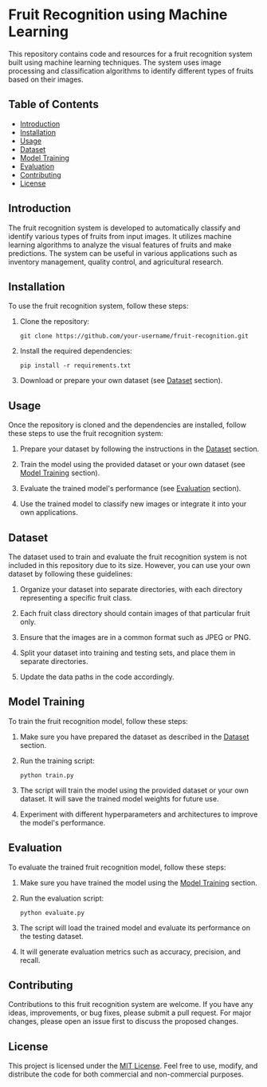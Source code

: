 # Fruit Recognition using Machine Learning

This repository contains code and resources for a fruit recognition system built using machine learning techniques. The system uses image processing and classification algorithms to identify different types of fruits based on their images.

## Table of Contents
- [Introduction](#introduction)
- [Installation](#installation)
- [Usage](#usage)
- [Dataset](#dataset)
- [Model Training](#model-training)
- [Evaluation](#evaluation)
- [Contributing](#contributing)
- [License](#license)

## Introduction
The fruit recognition system is developed to automatically classify and identify various types of fruits from input images. It utilizes machine learning algorithms to analyze the visual features of fruits and make predictions. The system can be useful in various applications such as inventory management, quality control, and agricultural research.

## Installation
To use the fruit recognition system, follow these steps:

1. Clone the repository:
   ```
   git clone https://github.com/your-username/fruit-recognition.git
   ```
   
2. Install the required dependencies:
   ```
   pip install -r requirements.txt
   ```

3. Download or prepare your own dataset (see [Dataset](#dataset) section).

## Usage
Once the repository is cloned and the dependencies are installed, follow these steps to use the fruit recognition system:

1. Prepare your dataset by following the instructions in the [Dataset](#dataset) section.

2. Train the model using the provided dataset or your own dataset (see [Model Training](#model-training) section).

3. Evaluate the trained model's performance (see [Evaluation](#evaluation) section).

4. Use the trained model to classify new images or integrate it into your own applications.

## Dataset
The dataset used to train and evaluate the fruit recognition system is not included in this repository due to its size. However, you can use your own dataset by following these guidelines:

1. Organize your dataset into separate directories, with each directory representing a specific fruit class.

2. Each fruit class directory should contain images of that particular fruit only.

3. Ensure that the images are in a common format such as JPEG or PNG.

4. Split your dataset into training and testing sets, and place them in separate directories.

5. Update the data paths in the code accordingly.

## Model Training
To train the fruit recognition model, follow these steps:

1. Make sure you have prepared the dataset as described in the [Dataset](#dataset) section.

2. Run the training script:
   ```
   python train.py
   ```

3. The script will train the model using the provided dataset or your own dataset. It will save the trained model weights for future use.

4. Experiment with different hyperparameters and architectures to improve the model's performance.

## Evaluation
To evaluate the trained fruit recognition model, follow these steps:

1. Make sure you have trained the model using the [Model Training](#model-training) section.

2. Run the evaluation script:
   ```
   python evaluate.py
   ```

3. The script will load the trained model and evaluate its performance on the testing dataset.

4. It will generate evaluation metrics such as accuracy, precision, and recall.

## Contributing
Contributions to this fruit recognition system are welcome. If you have any ideas, improvements, or bug fixes, please submit a pull request. For major changes, please open an issue first to discuss the proposed changes.

## License
This project is licensed under the [MIT License](LICENSE). Feel free to use, modify, and distribute the code for both commercial and non-commercial purposes.
